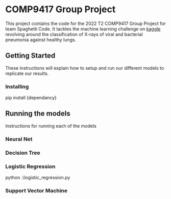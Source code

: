 # COMP9417 Group Project

This project contains the code for the 2022 T2 COMP9417 Group Project for team Spaghetti Code. It tackles the machine learning challenge on [kaggle](https://www.kaggle.com/datasets/paultimothymooney/chest-xray-pneumonia) revolving around the classification of X-rays of viral and bacterial pneumonia against healthy lungs. 

## Getting Started

These instructions will explain how to setup and run our different models to replicate our results.

### Installing

  pip install {dependancy}

## Running the models

Instructions for running each of the models

### Neural Net

### Decision Tree

### Logistic Regression

  python .\logistic_regression.py

### Support Vector Machine

